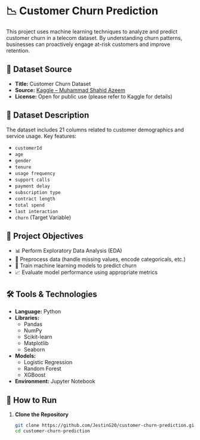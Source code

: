 # 📉 Customer Churn Prediction

This project uses machine learning techniques to analyze and predict customer churn in a telecom dataset. By understanding churn patterns, businesses can proactively engage at-risk customers and improve retention.

## 📂 Dataset Source

- **Title:** Customer Churn Dataset  
- **Source:** [Kaggle – Muhammad Shahid Azeem](https://www.kaggle.com/datasets/muhammadshahidazeem/customer-churn-dataset)  
- **License:** Open for public use (please refer to Kaggle for details)

## 🧾 Dataset Description

The dataset includes 21 columns related to customer demographics and service usage. Key features:

- `customerId`
- `age`
- `gender`
- `tenure`
- `usage frequency`
- `support calls`
- `payment delay`
- `subscription type`
- `contract length`
- `total spend`
- `last interaction`
- `churn` (Target Variable)

## 🎯 Project Objectives

- 📊 Perform Exploratory Data Analysis (EDA)
- 🔧 Preprocess data (handle missing values, encode categoricals, etc.)
- 🤖 Train machine learning models to predict churn
- 📈 Evaluate model performance using appropriate metrics

## 🛠️ Tools & Technologies

- **Language:** Python  
- **Libraries:** 
  - Pandas  
  - NumPy  
  - Scikit-learn  
  - Matplotlib  
  - Seaborn  
- **Models:** 
  - Logistic Regression  
  - Random Forest  
  - XGBoost  
- **Environment:** Jupyter Notebook

## 🚀 How to Run

1. **Clone the Repository**
   ```bash
   git clone https://github.com/JestinG20/customer-churn-prediction.git
   cd customer-churn-prediction
